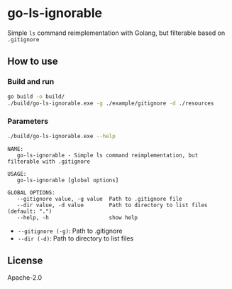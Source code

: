 # go-ls-ignorable

Simple `ls` command reimplementation with Golang, but filterable based on `.gitignore`

## How to use

### Build and run

```bash
go build -o build/
./build/go-ls-ignorable.exe -g ./example/gitignore -d ./resources
```

### Parameters

```bash
./build/go-ls-ignorable.exe --help
```

```text                   
NAME:
   go-ls-ignorable - Simple ls command reimplementation, but filterable with .gitignore

USAGE:
   go-ls-ignorable [global options]

GLOBAL OPTIONS:
   --gitignore value, -g value  Path to .gitignore file
   --dir value, -d value        Path to directory to list files (default: ".")
   --help, -h                   show help
```

* `--gitignore (-g)`: Path to .gitignore
* `--dir (-d)`: Path to directory to list files

## License

Apache-2.0
